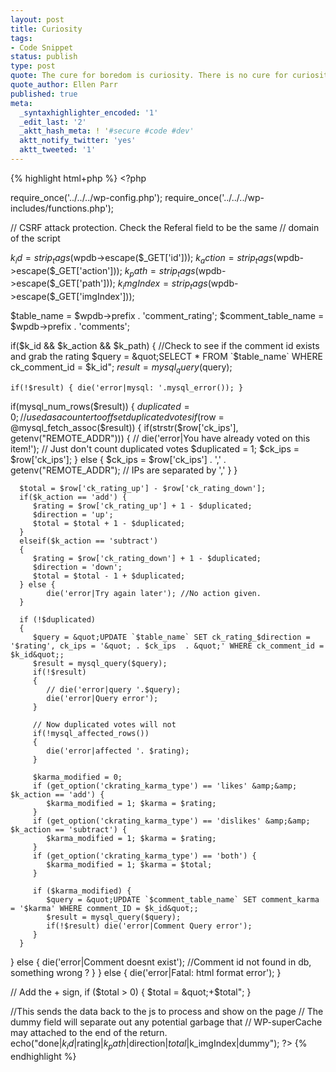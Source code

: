 ```yaml
---
layout: post
title: Curiosity
tags:
- Code Snippet
status: publish
type: post
quote: The cure for boredom is curiosity. There is no cure for curiosity.
quote_author: Ellen Parr
published: true
meta:
  _syntaxhighlighter_encoded: '1'
  _edit_last: '2'
  _aktt_hash_meta: ! '#secure #code #dev'
  aktt_notify_twitter: 'yes'
  aktt_tweeted: '1'
---
```


{% highlight html+php %}
&lt;?php

require_once('../../../wp-config.php');
require_once('../../../wp-includes/functions.php');

// CSRF attack protection. Check the Referal field to be the same
// domain of the script

$k_id = strip_tags($wpdb-&gt;escape($_GET['id']));
$k_action = strip_tags($wpdb-&gt;escape($_GET['action']));
$k_path = strip_tags($wpdb-&gt;escape($_GET['path']));
$k_imgIndex = strip_tags($wpdb-&gt;escape($_GET['imgIndex']));

$table_name = $wpdb-&gt;prefix . 'comment_rating';
$comment_table_name = $wpdb-&gt;prefix . 'comments';

if($k_id &amp;&amp; $k_action &amp;&amp; $k_path) {
    //Check to see if the comment id exists and grab the rating
    $query = &quot;SELECT * FROM `$table_name` WHERE ck_comment_id = $k_id&quot;;
    $result = mysql_query($query);

	if(!$result) { die('error|mysql: '.mysql_error()); }
	
   if(mysql_num_rows($result))
	{
      $duplicated = 0;  // used as a counter to off set duplicated votes
      if($row = @mysql_fetch_assoc($result))
      {
			if(strstr($row['ck_ips'], getenv(&quot;REMOTE_ADDR&quot;))) {
            // die('error|You have already voted on this item!'); 
            // Just don't count duplicated votes
            $duplicated = 1;
            $ck_ips = $row['ck_ips'];
         }
         else {
            $ck_ips = $row['ck_ips'] . ',' . getenv(&quot;REMOTE_ADDR&quot;); // IPs are separated by ','
         }
      }
		
      $total = $row['ck_rating_up'] - $row['ck_rating_down'];
      if($k_action == 'add') {
         $rating = $row['ck_rating_up'] + 1 - $duplicated;
         $direction = 'up';
         $total = $total + 1 - $duplicated;
      }
      elseif($k_action == 'subtract')
      {
         $rating = $row['ck_rating_down'] + 1 - $duplicated;
         $direction = 'down';
         $total = $total - 1 + $duplicated;
      } else {
            die('error|Try again later'); //No action given.
      }
		
      if (!$duplicated)
      {
         $query = &quot;UPDATE `$table_name` SET ck_rating_$direction = '$rating', ck_ips = '&quot; . $ck_ips  . &quot;' WHERE ck_comment_id = $k_id&quot;;
         $result = mysql_query($query); 
         if(!$result)
         {
            // die('error|query '.$query);
            die('error|Query error');
         }
          
         // Now duplicated votes will not 
         if(!mysql_affected_rows())
         {
            die('error|affected '. $rating);
         }
         
         $karma_modified = 0;
         if (get_option('ckrating_karma_type') == 'likes' &amp;&amp; $k_action == 'add') {
            $karma_modified = 1; $karma = $rating;
         }
         if (get_option('ckrating_karma_type') == 'dislikes' &amp;&amp; $k_action == 'subtract') {
            $karma_modified = 1; $karma = $rating;
         }
         if (get_option('ckrating_karma_type') == 'both') {
            $karma_modified = 1; $karma = $total;
         }

         if ($karma_modified) {
            $query = &quot;UPDATE `$comment_table_name` SET comment_karma = '$karma' WHERE comment_ID = $k_id&quot;;
            $result = mysql_query($query); 
            if(!$result) die('error|Comment Query error');
         }
      }
   } else {
        die('error|Comment doesnt exist'); //Comment id not found in db, something wrong ?
   }
} else {
    die('error|Fatal: html format error');
}

// Add the + sign, 
if ($total &gt; 0) { $total = &quot;+$total&quot;; }

//This sends the data back to the js to process and show on the page
// The dummy field will separate out any potential garbage that
// WP-superCache may attached to the end of the return.
echo(&quot;done|$k_id|$rating|$k_path|$direction|$total|$k_imgIndex|dummy&quot;);
?&gt;
{% endhighlight %}

